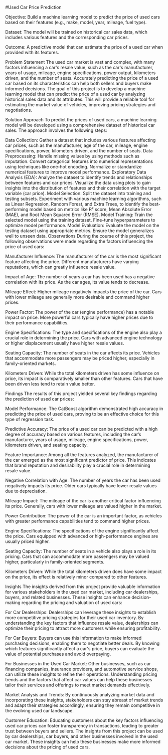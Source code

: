 #Used Car Price Prediction

Objective: Build a machine learning model to predict the price of used cars based on their features (e.g., make, model, year, mileage, fuel type).

Dataset: The model will be trained on historical car sales data, which includes various features and the corresponding car prices.

Outcome: A predictive model that can estimate the price of a used car when provided with its features.

Problem Statement
The used car market is vast and complex, with many factors influencing a car's resale value, such as the car's manufacturer, years of usage, mileage, engine specifications, power output, kilometers driven, and the number of seats. Accurately predicting the price of a used car based on its characteristics can help both sellers and buyers make informed decisions. The goal of this project is to develop a machine learning model that can predict the price of a used car by analyzing historical sales data and its attributes. This will provide a reliable tool for estimating the market value of vehicles, improving pricing strategies and negotiations.

Solution Approach
To predict the prices of used cars, a machine learning model will be developed using a comprehensive dataset of historical car sales. The approach involves the following steps:

Data Collection: Gather a dataset that includes various features affecting car prices, such as
the manufacturer,
age of the car, mileage,
engine specifications,
power,
kilometers driven, and
the number of seats.
Data Preprocessing:
Handle missing values by using methods such as imputation.
Convert categorical features into numerical representations using techniques like one-hot encoding.
Normalize or standardize numerical features to improve model performance.
Exploratory Data Analysis (EDA):
Analyze the dataset to identify trends and relationships between features and car prices.
Visualize the data using plots to gain insights into the distribution of features and their correlation with the target variable (car price).
Model Selection:
Split the dataset into training and testing subsets.
Experiment with various machine learning algorithms, such as Linear Regression, Random Forest, and Extra Trees, to identify the best-performing model based on metrics like R² score, Mean Absolute Error (MAE), and Root Mean Squared Error (RMSE).
Model Training:
Train the selected model using the training dataset.
Fine-tune hyperparameters to optimize model performance.
Model Evaluation:
Evaluate the model on the testing dataset using appropriate metrics.
Ensure the model generalizes well to unseen data.
Observations
During the course of this project, the following observations were made regarding the factors influencing the price of used cars:

Manufacturer Influence: The manufacturer of the car is the most significant feature affecting the price. Different manufacturers have varying reputations, which can greatly influence resale value.

Impact of Age: The number of years a car has been used has a negative correlation with its price. As the car ages, its value tends to decrease.

Mileage Effect: Higher mileage negatively impacts the price of the car. Cars with lower mileage are generally more desirable and command higher prices.

Power Factor: The power of the car (engine performance) has a notable impact on price. More powerful cars typically have higher prices due to their performance capabilities.

Engine Specifications: The type and specifications of the engine also play a crucial role in determining the price. Cars with advanced engine technology or higher displacement usually have higher resale values.

Seating Capacity: The number of seats in the car affects its price. Vehicles that accommodate more passengers may be priced higher, especially in family-oriented markets.

Kilometers Driven: While the total kilometers driven has some influence on price, its impact is comparatively smaller than other features. Cars that have been driven less tend to retain value better.

Findings
The results of this project yielded several key findings regarding the prediction of used car prices:

Model Performance: The CatBoost algorithm demonstrated high accuracy in predicting the price of used cars, proving to be an effective choice for this type of regression task.

Predictive Accuracy: The price of a used car can be predicted with a high degree of accuracy based on various features, including the car’s manufacturer, years of usage, mileage, engine specifications, power, kilometers driven, and seating capacity.

Feature Importance: Among all the features analyzed, the manufacturer of the car emerged as the most significant predictor of price. This indicates that brand reputation and desirability play a crucial role in determining resale value.

Negative Correlation with Age: The number of years the car has been used negatively impacts its price. Older cars typically have lower resale values due to depreciation.

Mileage Impact: The mileage of the car is another critical factor influencing its price. Generally, cars with lower mileage are valued higher in the market.

Power Contribution: The power of the car is an important factor, as vehicles with greater performance capabilities tend to command higher prices.

Engine Specifications: The specifications of the engine significantly affect the price. Cars equipped with advanced or high-performance engines are usually priced higher.

Seating Capacity: The number of seats in a vehicle also plays a role in its pricing. Cars that can accommodate more passengers may be valued higher, particularly in family-oriented segments.

Kilometers Driven: While the total kilometers driven does have some impact on the price, its effect is relatively minor compared to other features.

Insights
The insights derived from this project provide valuable information for various stakeholders in the used car market, including car dealerships, buyers, and related businesses. These insights can enhance decision-making regarding the pricing and valuation of used cars:

For Car Dealerships:
Dealerships can leverage these insights to establish more competitive pricing strategies for their used car inventory. By understanding the key factors that influence resale value, dealerships can optimize their pricing to attract more customers while ensuring profitability.

For Car Buyers:
Buyers can use this information to make informed purchasing decisions, enabling them to negotiate better deals. By knowing which features significantly affect a car's price, buyers can evaluate the value of potential purchases and avoid overpaying.

For Businesses in the Used Car Market:
Other businesses, such as car financing companies, insurance providers, and automotive service shops, can utilize these insights to refine their operations. Understanding pricing trends and the factors that affect car values can help these businesses tailor their services and offerings to meet market demands effectively.

Market Analysis and Trends:
By continuously analyzing market data and incorporating these insights, stakeholders can stay abreast of market trends and adapt their strategies accordingly, ensuring they remain competitive in the evolving used car landscape.

Customer Education:
Educating customers about the key factors influencing used car prices can foster transparency in transactions, leading to greater trust between buyers and sellers. The insights from this project can be used by car dealerships, car buyers, and other businesses involved in the used car market. These insights can help these businesses make more informed decisions about the pricing of used cars.
